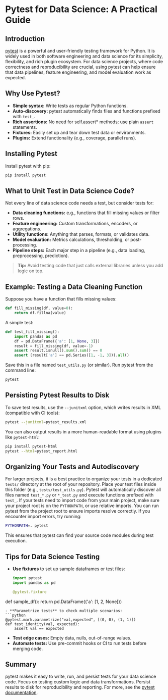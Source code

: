 # Pytest for Data Science: A Practical Guide

## Introduction

[pytest](https://docs.pytest.org/) is a powerful and user-friendly testing framework for Python. It is widely used in both software engineering and data science for its simplicity, flexibility, and rich plugin ecosystem. For data science projects, where code correctness and reproducibility are crucial, using pytest can help ensure that data pipelines, feature engineering, and model evaluation work as expected.

## Why Use Pytest?
- **Simple syntax:** Write tests as regular Python functions.
- **Auto-discovery:** pytest automatically finds files and functions prefixed with `test_`.
- **Rich assertions:** No need for self.assert* methods; use plain `assert` statements.
- **Fixtures:** Easily set up and tear down test data or environments.
- **Plugins:** Extend functionality (e.g., coverage, parallel runs).

## Installing Pytest
Install pytest with pip:
```bash
pip install pytest
```

## What to Unit Test in Data Science Code?
Not every line of data science code needs a test, but consider tests for:
- **Data cleaning functions:** e.g., functions that fill missing values or filter rows.
- **Feature engineering:** Custom transformations, encoders, or aggregations.
- **Utility functions:** Anything that parses, formats, or validates data.
- **Model evaluation:** Metrics calculations, thresholding, or post-processing.
- **Pipeline steps:** Each major step in a pipeline (e.g., data loading, preprocessing, prediction).

> **Tip:** Avoid testing code that just calls external libraries unless you add logic on top.

## Example: Testing a Data Cleaning Function
Suppose you have a function that fills missing values:
```python
def fill_missing(df, value=0):
    return df.fillna(value)
```
A simple test:
```python
def test_fill_missing():
    import pandas as pd
    df = pd.DataFrame({'a': [1, None, 3]})
    result = fill_missing(df, value=-1)
    assert result.isnull().sum().sum() == 0
    assert (result['a'] == pd.Series([1, -1, 3])).all()
```
Save this in a file named `test_utils.py` (or similar). Run pytest from the command line:
```bash
pytest
```

## Persisting Pytest Results to Disk
To save test results, use the `--junitxml` option, which writes results in XML (compatible with CI tools):
```bash
pytest --junitxml=pytest_results.xml
```
You can also output results in a more human-readable format using plugins like `pytest-html`:
```bash
pip install pytest-html
pytest --html=pytest_report.html
```

## Organizing Your Tests and Autodiscovery
For larger projects, it is a best practice to organize your tests in a dedicated `tests/` directory at the root of your repository. Place your test files inside this folder (e.g., `tests/test_utils.py`). Pytest will automatically discover all files named `test_*.py` or `*_test.py` and execute functions prefixed with `test_`. If your tests need to import code from your main project, make sure your project root is on the `PYTHONPATH`, or use relative imports. You can run pytest from the project root to ensure imports resolve correctly. If you encounter import errors, try running:
```bash
PYTHONPATH=. pytest
```
This ensures that pytest can find your source code modules during test execution.

## Tips for Data Science Testing
- **Use fixtures** to set up sample dataframes or test files:
  ```python
  import pytest
  import pandas as pd

  @pytest.fixture
def sample_df():
      return pd.DataFrame({'a': [1, 2, None]})
  ```
- **Parametrize tests** to check multiple scenarios:
  ```python
  @pytest.mark.parametrize("val,expected", [(0, 0), (1, 1)])
  def test_identity(val, expected):
      assert val == expected
  ```
- **Test edge cases:** Empty data, nulls, out-of-range values.
- **Automate tests:** Use pre-commit hooks or CI to run tests before merging code.

## Summary
pytest makes it easy to write, run, and persist tests for your data science code. Focus on testing custom logic and data transformations. Persist results to disk for reproducibility and reporting. For more, see the [pytest documentation](https://docs.pytest.org/).
